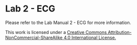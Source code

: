 # Lab 2 - ECG
Please refer to the Lab Manual 2 - ECG for more information. 

This work is licensed under a [Creative Commons Attribution-NonCommercial-ShareAlike 4.0 International License.](https://creativecommons.org/licenses/by-nc-sa/4.0/)
